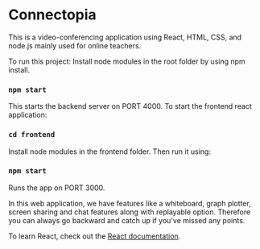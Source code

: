# Connectopia

This is a video-conferencing application using React, HTML, CSS, and node.js mainly used for online teachers.


To run this project:
Install node modules in the root folder by using npm install.
### `npm start`
This starts the backend server on PORT 4000.
To start the frontend react application:
### `cd frontend`
Install node modules in the frontend folder. Then run it using:
### `npm start`
Runs the app on PORT 3000.


In this web application, we have features like a whiteboard, graph plotter, screen sharing and chat features along with replayable option.
Therefore you can always go backward and catch up if you've missed any points.

To learn React, check out the [React documentation](https://reactjs.org/).
